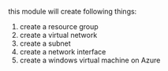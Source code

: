 this module will create following things:
1. create a resource group
2. create a virtual network
3. create a subnet
4. create a network interface
5. create a windows virtual machine on Azure

